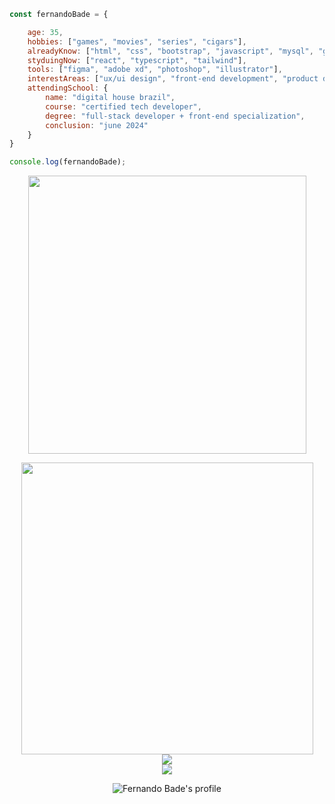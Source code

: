 ```javascript
const fernandoBade = {

    age: 35,
    hobbies: ["games", "movies", "series", "cigars"],
    alreadyKnow: ["html", "css", "bootstrap", "javascript", "mysql", "git", "APIRest"],
    styduingNow: ["react", "typescript", "tailwind"],
    tools: ["figma", "adobe xd", "photoshop", "illustrator"],
    interestAreas: ["ux/ui design", "front-end development", "product design"],
    attendingSchool: {
        name: "digital house brazil",
        course: "certified tech developer",
        degree: "full-stack developer + front-end specialization",
        conclusion: "june 2024"
    }
}

console.log(fernandoBade);
```
<div align="center">
    <img src="https://i.giphy.com/media/OSpqk0vlZOOwo/giphy.webp" width=445>
</div>

<p></p>

<div align="center">
    <a href="https://github.com/FernandoBade/">
        <img src="https://novatorem-fernandobade.vercel.app/api/spotify"
            width=467 align="center">
    </a>
</div>
<div align="center">
    <a href="https://github.com/FernandoBade/">
        <img align="center"
            src="https://github-readme-stats.vercel.app/api?username=FernandoBade&show_icons=true&count_private=true&theme=buefy&include_all_commits=false&hide_border=true" />
    </a>
</div>

<div align="center">
    <a href="https://github.com/FernandoBade">
        <img align="center"
            src="https://github-readme-stats.vercel.app/api/wakatime?username=fernandobade&line_height=35&theme=buefy&hide_border=true&hide_title=false&langs_count=6&custom_title=Last%2014%20days&v=3" align=centerwaka/>
    </a>
</div>

<div align="center">    
<p align="center">
<img src="https://komarev.com/ghpvc/?username=fernandobade&label=profile%20views%20so%20far&color=8f72db" alt="Fernando Bade's profile" />
</p>
</div>
